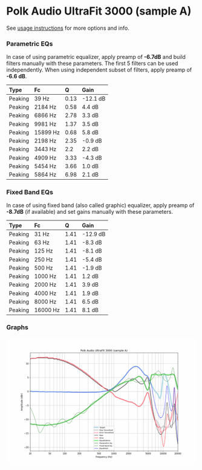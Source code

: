 # Polk Audio UltraFit 3000 (sample A)
See [usage instructions](https://github.com/jaakkopasanen/AutoEq#usage) for more options and info.

### Parametric EQs
In case of using parametric equalizer, apply preamp of **-6.7dB** and build filters manually
with these parameters. The first 5 filters can be used independently.
When using independent subset of filters, apply preamp of **-6.6 dB**.

| Type    | Fc       |    Q | Gain     |
|:--------|:---------|:-----|:---------|
| Peaking | 39 Hz    | 0.13 | -12.1 dB |
| Peaking | 2184 Hz  | 0.58 | 4.4 dB   |
| Peaking | 6866 Hz  | 2.78 | 3.3 dB   |
| Peaking | 9981 Hz  | 1.37 | 3.5 dB   |
| Peaking | 15899 Hz | 0.68 | 5.8 dB   |
| Peaking | 2198 Hz  | 2.35 | -0.9 dB  |
| Peaking | 3443 Hz  | 2.2  | 2.2 dB   |
| Peaking | 4909 Hz  | 3.33 | -4.3 dB  |
| Peaking | 5454 Hz  | 3.66 | 1.0 dB   |
| Peaking | 5864 Hz  | 6.98 | 2.1 dB   |

### Fixed Band EQs
In case of using fixed band (also called graphic) equalizer, apply preamp of **-8.7dB**
(if available) and set gains manually with these parameters.

| Type    | Fc       |    Q | Gain     |
|:--------|:---------|:-----|:---------|
| Peaking | 31 Hz    | 1.41 | -12.9 dB |
| Peaking | 63 Hz    | 1.41 | -8.3 dB  |
| Peaking | 125 Hz   | 1.41 | -8.1 dB  |
| Peaking | 250 Hz   | 1.41 | -5.4 dB  |
| Peaking | 500 Hz   | 1.41 | -1.9 dB  |
| Peaking | 1000 Hz  | 1.41 | 1.2 dB   |
| Peaking | 2000 Hz  | 1.41 | 3.9 dB   |
| Peaking | 4000 Hz  | 1.41 | 1.9 dB   |
| Peaking | 8000 Hz  | 1.41 | 6.5 dB   |
| Peaking | 16000 Hz | 1.41 | 8.1 dB   |

### Graphs
![](./Polk%20Audio%20UltraFit%203000%20(sample%20A).png)